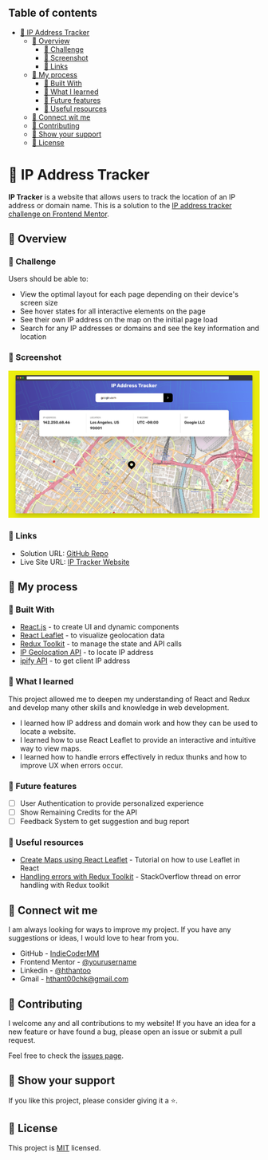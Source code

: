 ## Table of contents

- [🧭 IP Address Tracker](#-ip-address-tracker)
  - [📌 Overview](#-overview)
    - [🎯 Challenge](#-challenge)
    - [📸 Screenshot](#-screenshot)
    - [🔗 Links](#-links)
  - [🚂 My process](#-my-process)
    - [🧰 Built With](#-built-with)
    - [📝 What I learned](#-what-i-learned)
    - [🔭 Future features](#-future-features)
    - [💎 Useful resources](#-useful-resources)
  - [📧 Connect wit me](#-connect-wit-me)
  - [🤝 Contributing](#-contributing)
  - [💖 Show your support](#-show-your-support)
  - [📜 License ](#-license-)

# 🧭 IP Address Tracker

**IP Tracker** is a website that allows users to track the location of an IP address or domain name. This is a solution to the [IP address tracker challenge on Frontend Mentor](https://www.frontendmentor.io/challenges/ip-address-tracker-I8-0yYAH0).

## 📌 Overview

### 🎯 Challenge

Users should be able to:

- View the optimal layout for each page depending on their device's screen size
- See hover states for all interactive elements on the page
- See their own IP address on the map on the initial page load
- Search for any IP addresses or domains and see the key information and location

### 📸 Screenshot

![Screenshot](./app_screenshot.png)

### 🔗 Links

- Solution URL: [GitHub Repo](https://github.com/IndieCoderMM/ip-tracker)
- Live Site URL: [IP Tracker Website](https://indiecodermm.github.io/ip-tracker)

## 🚂 My process

### 🧰 Built With

- [React.js](https://reactjs.org/) - to create UI and dynamic components
- [React Leaflet](https://react-leaflet.js.org/) - to visualize geolocation data
- [Redux Toolkit](https://redux-toolkit.js.org/) - to manage the state and API calls
- [IP Geolocation API](https://geo.ipify.org/) - to locate IP address
- [ipify API](https://www.ipify.org/) - to get client IP address


### 📝 What I learned

This project allowed me to deepen my understanding of React and Redux and develop many other skills and knowledge in web development.
- I learned how IP address and domain work and how they can be used to locate a website.
- I learned how to use React Leaflet to provide an interactive and intuitive way to view maps.
- I learned how to handle errors effectively in redux thunks and how to improve UX when errors occur.


### 🔭 Future features

- [ ] User Authentication to provide personalized experience
- [ ] Show Remaining Credits for the API
- [ ] Feedback System to get suggestion and bug report

### 💎 Useful resources

- [Create Maps using React Leaflet](https://youtu.be/2KUYOdTXK74) - Tutorial on how to use Leaflet in React
- [Handling errors with Redux Toolkit](https://stackoverflow.com/questions/63439021/handling-errors-with-redux-toolkit) - StackOverflow thread on error handling with Redux toolkit


## 📧 Connect wit me

I am always looking for ways to improve my project. If you have any suggestions or ideas, I would love to hear from you.
- GitHub - [IndieCoderMM](https://www.your-site.com)
- Frontend Mentor - [@yourusername](https://www.frontendmentor.io/profile/yourusername)
- Linkedin - [@hthantoo](https://www.linkedin.com/in/hthantoo/)
- Gmail - [hthant00chk@gmail.com](mailto:hthant00chk@gmail.com)

## 🤝 Contributing

I welcome any and all contributions to my website! If you have an idea for a new feature or have found a bug, please open an issue or submit a pull request.

Feel free to check the [issues page](../../issues/).


## 💖 Show your support
If you like this project, please consider giving it a ⭐.

## 📜 License <a name="license"></a>

This project is [MIT](./LICENSE) licensed.

